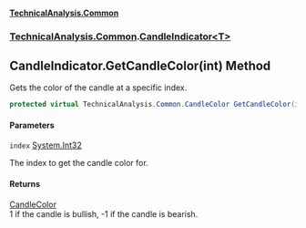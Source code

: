 #### [TechnicalAnalysis.Common](TechnicalAnalysis.Common.md 'TechnicalAnalysis.Common')
### [TechnicalAnalysis.Common](TechnicalAnalysis.Common.md#TechnicalAnalysis.Common 'TechnicalAnalysis.Common').[CandleIndicator&lt;T&gt;](CandleIndicator_T_.md 'TechnicalAnalysis.Common.CandleIndicator<T>')

## CandleIndicator<T>.GetCandleColor(int) Method

Gets the color of the candle at a specific index.

```csharp
protected virtual TechnicalAnalysis.Common.CandleColor GetCandleColor(int index);
```
#### Parameters

<a name='TechnicalAnalysis.Common.CandleIndicator_T_.GetCandleColor(int).index'></a>

`index` [System.Int32](https://docs.microsoft.com/en-us/dotnet/api/System.Int32 'System.Int32')

The index to get the candle color for.

#### Returns
[CandleColor](CandleColor.md 'TechnicalAnalysis.Common.CandleColor')  
1 if the candle is bullish, -1 if the candle is bearish.